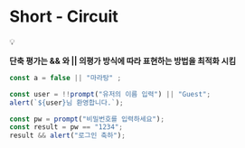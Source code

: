 # Short - Circuit

<aside>
💡

**단축 평가는 && 와 || 의평가 방식에 따라 표현하는 방법을 최적화 시킴**

</aside>

```jsx
const a = false || "마라탕" ;

const user = !!prompt("유저의 이름 입력") || "Guest";
alert(`${user}님 환영합니다.`);

const pw = prompt("비밀번호를 입력하세요");
const result = pw == "1234";
result && alert("로그인 축하");

```
